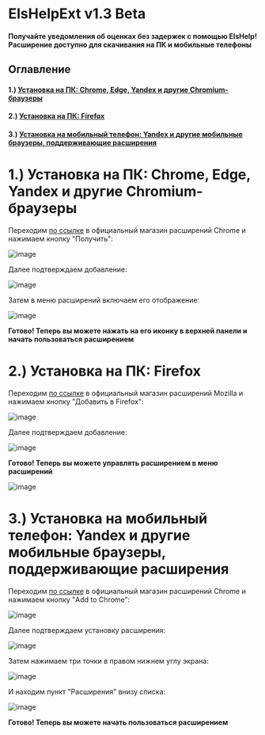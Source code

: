 # ElsHelpExt v1.3 Beta
#### Получайте уведомления об оценках без задержек с помощью ElsHelp! Расширение доступно для скачивания на ПК и мобильные телефоны
## Оглавление
#### 1.) [Установка на ПК: Chrome, Edge, Yandex и другие Chromium-браузеры](#пункт1)
#### 2.) [Установка на ПК: Firefox](#пункт2)
#### 3.) [Установка на мобильный телефон: Yandex и другие мобильные браузеры, поддерживающие расширения](#пункт3)


<a name="пункт1"></a> 
# 1.) Установка на ПК: Chrome, Edge, Yandex и другие Chromium-браузеры

Переходим [по ссылке](https://chromewebstore.google.com/detail/elshelp/bmdnfegelmgebfegdomphfckbplkgneg) в официальный магазин расширений Chrome и нажимаем кнопку "Получить":

![image](https://github.com/user-attachments/assets/a552ceeb-31e0-4084-b4ff-a52f09fd0bfa)

Далее подтверждаем добавление:

![image](https://github.com/user-attachments/assets/d60faca1-a10a-4245-99b7-52861d716e1d)

Затем в меню расширений включаем его отображение:

![image](https://github.com/user-attachments/assets/b6f6b745-64cb-44fb-8581-a3bb7f4d5964)

**Готово! Теперь вы можете нажать на его иконку в верхней панели и начать пользоваться расширением**

<a name="пункт2"></a>
# 2.) Установка на ПК: Firefox

Переходим [по ссылке](https://addons.mozilla.org/ru/firefox/addon/elshelp) в официальный магазин расширений Mozilla и нажимаем кнопку "Добавить в Firefox":

![image](https://github.com/user-attachments/assets/183bfd83-6058-4132-accc-4207bd631a9b)

Далее подтверждаем добавление:

![image](https://github.com/user-attachments/assets/cc5b25cb-d1aa-484e-90e7-83ae4d4ecb17)

**Готово! Теперь вы можете управлять расширением в меню расширений**

![image](https://github.com/user-attachments/assets/9a33c173-41f9-4500-a6c1-9f838ba193a4)

<a name="пункт3"></a>
# 3.) Установка на мобильный телефон: Yandex и другие мобильные браузеры, поддерживающие расширения

Переходим [по ссылке](https://chromewebstore.google.com/detail/elshelp/bmdnfegelmgebfegdomphfckbplkgneg) в официальный магазин расширений Chrome и нажимаем кнопку "Add to Chrome":

![image](https://github.com/user-attachments/assets/01510c71-ec6c-437c-b570-eaf14a8675f8)

Далее подтверждаем установку расширения: 

![image](https://github.com/user-attachments/assets/7940a302-5d47-47fc-bd99-3b3bd26b408f)

Затем нажимаем три точки в правом нижнем углу экрана:

![image](https://github.com/user-attachments/assets/13f201ba-bd3c-4459-a1a4-d26dc93fff35)

И находим пункт "Расширения" внизу списка:

![image](https://github.com/user-attachments/assets/2ece6895-f0a0-45e9-8ae9-5def135fc7f1)

**Готово! Теперь вы можете начать пользоваться расширением**




